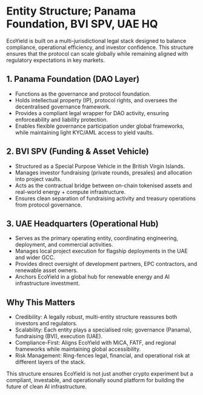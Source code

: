 # Entity Structure; Panama Foundation, BVI SPV, UAE HQ

EcoYield is built on a multi-jurisdictional legal stack designed to
balance compliance, operational efficiency, and investor confidence.
This structure ensures that the protocol can scale globally while
remaining aligned with regulatory expectations in key markets.

## 1. Panama Foundation (DAO Layer)

- Functions as the governance and protocol foundation.
- Holds intellectual property (IP), protocol rights, and oversees the
decentralised governance framework.
- Provides a compliant legal wrapper for DAO activity, ensuring
enforceability and liability protection.
- Enables flexible governance participation under global frameworks,
while maintaining light KYC/AML access to yield vaults.

## 2. BVI SPV (Funding & Asset Vehicle)

- Structured as a Special Purpose Vehicle in the British Virgin
Islands.
- Manages investor fundraising (private rounds, presales) and allocation
into project vaults.
- Acts as the contractual bridge between on-chain tokenised assets and
real-world energy + compute infrastructure.
- Ensures clean separation of fundraising activity and treasury
operations from protocol governance.

## 3. UAE Headquarters (Operational Hub)

- Serves as the primary operating entity, coordinating engineering,
deployment, and commercial activities.
- Manages local project execution for flagship deployments in the UAE
and wider GCC.
- Provides direct oversight of development partners, EPC contractors,
and renewable asset owners.
- Anchors EcoYield in a global hub for renewable energy and AI
infrastructure investment.

## Why This Matters

- Credibility: A legally robust, multi-entity structure reassures both
investors and regulators.
- Scalability: Each entity plays a specialised role; governance
(Panama), fundraising (BVI), execution (UAE).
- Compliance-First: Aligns EcoYield with MiCA, FATF, and regional
frameworks while maintaining global accessibility.
- Risk Management: Ring-fences legal, financial, and operational risk at
different layers of the stack.

This structure ensures EcoYield is not just another crypto experiment 
but a compliant, investable, and operationally sound platform for
building the future of clean AI infrastructure.
